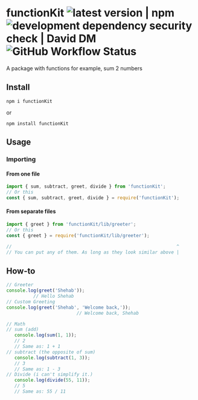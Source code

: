 # functionKit ![latest version | npm](https://flat.badgen.net/npm/v/functionKit?icon=npm) ![development dependency security check | David DM](https://flat.badgen.net/david/dev/functionKit/pkg) ![GitHub Workflow Status](https://img.shields.io/github/workflow/status/shahoob/functionKit/Node.js%20Package?style=flat-square?logo=github)
 A package with functions for example, sum 2 numbers

 ## Install
 ```
 npm i functionKit
 ```
 or
 ```
 npm install functionKit
 ```
 ## Usage
 ### Importing
 #### From one file
 ```javascript
 import { sum, subtract, greet, divide } from 'functionKit';
 // Or this
 const { sum, subtract, greet, divide } = require('functionKit');
 ```
 #### From separate files
 ```javascript
 import { greet } from 'functionKit/lib/greeter';
 // Or this
 const { greet } = require('functionKit/lib/greeter');

 //                                                             ^
 // You can put any of them. As long as they look similar above |
 ```
 ## How-to
 ```javascript
 // Greeter
 console.log(greet('Shehab'));
           // Hello Shehab
 // Custom Greeting
 console.log(greet('Shehab', 'Welcome back,'));
                           // Welcome back, Shehab

// Math
 // sum (add)
    console.log(sum(1, 1));
    // 2
    // Same as: 1 + 1
 // subtract (the opposite of sum)
    console.log(subtract(1, 3));
    // 3
    // Same as: 1 - 3
 // Divide (i can't simplify it.)
    console.log(divide(55, 11));
    // 5
    // Same as: 55 / 11
 ```
